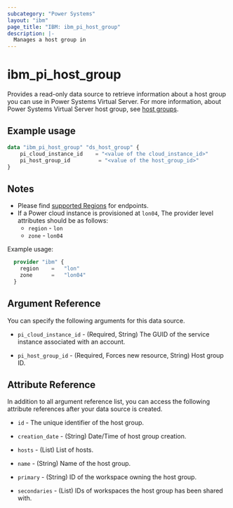 ```yaml
---
subcategory: "Power Systems"
layout: "ibm"
page_title: "IBM: ibm_pi_host_group"
description: |-
  Manages a host group in
---
```


# ibm_pi_host_group

Provides a read-only data source to retrieve information about a host group you can use in Power Systems Virtual Server. For more information, about Power Systems Virtual Server host group, see [host groups](https://cloud.ibm.com/apidocs/power-cloud#endpoint).

## Example usage

```terraform
data "ibm_pi_host_group" "ds_host_group" {
    pi_cloud_instance_id    = "<value of the cloud_instance_id>"
    pi_host_group_id         = "<value of the host_group_id>"
}
```

## Notes

- Please find [supported Regions](https://cloud.ibm.com/apidocs/power-cloud#endpoint) for endpoints.
- If a Power cloud instance is provisioned at `lon04`, The provider level attributes should be as follows:
  - `region` - `lon`
  - `zone` - `lon04`
  
Example usage:

  ```terraform
    provider "ibm" { 
      region    =   "lon"
      zone      =   "lon04"
    }
  ```

## Argument Reference

You can specify the following arguments for this data source.

- `pi_cloud_instance_id` - (Required, String) The GUID of the service instance associated with an account.

- `pi_host_group_id` - (Required, Forces new resource, String) Host group ID.

## Attribute Reference

In addition to all argument reference list, you can access the following attribute references after your data source is created.

- `id` - The unique identifier of the host group.
- `creation_date` - (String) Date/Time of host group creation.

- `hosts` - (List) List of hosts.

- `name` - (String) Name of the host group.

- `primary` - (String) ID of the workspace owning the host group.

- `secondaries` - (List) IDs of workspaces the host group has been shared with.
